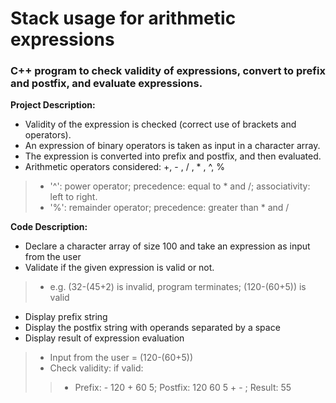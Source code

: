 # Stack usage for arithmetic expressions
### C++ program to check validity of expressions, convert to prefix and postfix, and evaluate expressions.

**Project Description:**
* Validity of the expression is checked (correct use of brackets and operators).
* An expression of binary operators is taken as input in a character array.
* The expression is converted into prefix and postfix, and then evaluated.
* Arithmetic operators considered: +, - , / , * , ^, %
>* '^': power operator; precedence: equal to * and /; associativity: left to right.
>* '%': remainder operator; precedence: greater than * and /

**Code Description:**
* Declare a character array of size 100 and take an expression as input from the user
* Validate if the given expression is valid or not.
>* e.g. (32-(45+2) is invalid, program terminates; (120-(60+5)) is valid
* Display prefix string
* Display the postfix string with operands separated by a space
* Display result of expression evaluation
>* Input from the user = (120-(60+5))
>* Check validity: if valid:
>>* Prefix: - 120 + 60 5;  Postfix: 120 60 5 + - ; Result: 55
